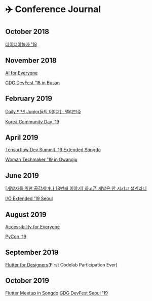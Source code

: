 # ✈️ Conference Journal

## October 2018

[데이터야놀자 '18]()

## November 2018

[AI for Everyone]()

[GDG DevFest '18 in Busan]()

## February 2019

[Daily 만년 Junior들의 이야기 : 델리만주]()

[Korea Community Day '19]()

## April 2019

[Tensorflow Dev Summit '19 Extended Songdo]()

[Woman Techmaker '19 in Gwangju]()

## June 2019

[[개발자를 위한 공감세미나 18번째 이야기] 하고픈 개발은 안 시키고 설계라니]()

[I/O Extended '19 Seoul]()

## August 2019

[Accessibility for Everyone]()

[PyCon '19]()

## September 2019

[Flutter for Designers]()(First Codelab Participation Ever)

## October 2019

[Flutter Meetup in Songdo]()
[GDG DevFest Seoul '19]()
